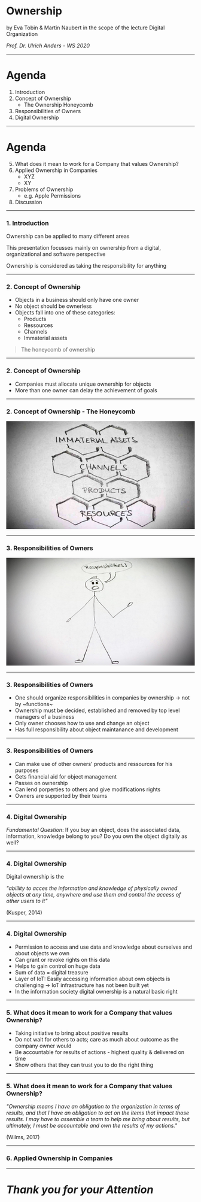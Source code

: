 # Ownership
by Eva Tobin & Martin Naubert in the scope of the lecture Digital Organization

_Prof. Dr. Ulrich Anders - WS 2020_

---

# Agenda

1. Introduction
1. Concept of Ownership 
    * The Ownership Honeycomb
1. Responsibilities of Owners
1. Digital Ownership


---

# Agenda

5. What does it mean to work for a Company that values Ownership?
5. Applied Ownership in Companies
    * XYZ
    * XY 
5. Problems of Ownership
    * e.g. Apple Permissions
5. Discussion

---

### 1. Introduction

Ownership can be applied to many different areas

This presentation focusses mainly on ownership from a digital, organizational and software perspective 

Ownership is considered as taking the responsibility for anything 

---

### 2. Concept of Ownership

* Objects in a business should only have one owner
* No object should be ownerless
* Objects fall into one of these categories:
    * Products
    * Ressources
    * Channels
    * Immaterial assets
    
> The honeycomb of ownership    

---

### 2. Concept of Ownership

* Companies must allocate unique ownership for objects
* More than one owner can delay the achievement of goals

---

### 2. Concept of Ownership - The Honeycomb

![honeycomb](honeycomb.jpg)

---

### 3. Responsibilities of Owners

![ownerjack](ownerjack.jpg)

---

### 3. Responsibilities of Owners

* One should organize responsibilities in companies by ownership -> not by ~functions~ 
* Ownership must be decided, established and removed by top level managers of a business
* Only owner chooses how to use and change an object
* Has full responsibility about object maintanance and development

---

### 3. Responsibilities of Owners

* Can make use of other owners' products and ressources for his purposes 
* Gets financial aid for object management 
* Passes on ownership 
* Can lend porperties to others and give modifications rights
* Owners are supported by their teams

---

### 4. Digital Ownership

*Fundamental Question*: If you buy an object, does the associated data, information, knowledge belong to you? Do you own the object digitally as well?

---

### 4. Digital Ownership

Digital ownership is the 

_"abillity to acces the information and knowledge of physically owned objects at any time, anywhere and use them and control the access of other users to it"_ 

(Kusper, 2014)

---

### 4. Digital Ownership

* Permission to access and use data and knowledge about ourselves and about objects we own
* Can grant or revoke rights on this data
* Helps to gain control on huge data
* Sum of data = digital treasure
* Layer of IoT: Easily accessing information about own objects is challenging -> IoT infrastructure has not been built yet
* In the information society digital ownership is a natural basic right

---

### 5. What does it mean to work for a Company that values Ownership?

* Taking initiative to bring about positive results
* Do not wait for others to acts; care as much about outcome as the company owner would
* Be accountable for results of actions - highest quality & delivered on time 
* Show others that they can trust you to do the right thing

---

### 5. What does it mean to work for a Company that values Ownership?

_"Ownership means I have an obligation to the organization in terms of results, and that I have an obligation to act on the items that impact those results. I may have to assemble a team to help me bring about results, but ultimately, I must be accountable and own the results of my actions."_

(Wilms, 2017)

---

### 6. Applied Ownership in Companies

---

# _Thank you for your Attention_

